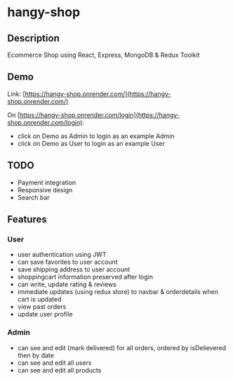# hangy-shop

## Description
Ecommerce Shop using React, Express, MongoDB & Redux Toolkit

## Demo
Link: [https://hangy-shop.onrender.com/](https://hangy-shop.onrender.com/)

On [https://hangy-shop.onrender.com/login](https://hangy-shop.onrender.com/login):
- click on Demo as Admin to login as an example Admin
- click on Demo as User to login as an example User

## TODO
- Payment integration
- Responsive design
- Search bar

## Features
### User
- user authentication using JWT
- can save favorites to user account
- save shipping address to user account
- shoppingcart information preserved after login
- can write, update rating & reviews
- immediate updates (using redux store) to navbar & orderdetails when cart is updated
- view past orders
- update user profile

### Admin
- can see and edit (mark delivered) for all orders, ordered by isDelievered then by date
- can see and edit all users
- can see and edit all products
